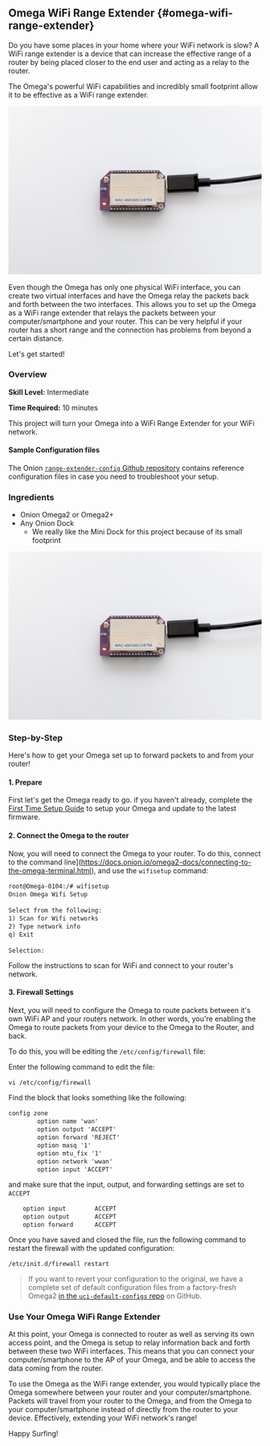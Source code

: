 ## Omega WiFi Range Extender {#omega-wifi-range-extender}

Do you have some places in your home where your WiFi network is slow? A WiFi range extender is a device that can increase the effective range of a router by being placed closer to the end user and acting as a relay to the router.

The Omega's powerful WiFi capabilities and incredibly small footprint allow it to be effective as a WiFi range extender.


![range extender setup](./img/wifi-range-extender-setup.jpg)

<!-- TODO: future: illustration of this system -->

Even though the Omega has only one physical WiFi interface, you can create two virtual interfaces and have the Omega relay the packets back and forth between the two interfaces. This allows you to set up the Omega as a WiFi range extender that relays the packets between your computer/smartphone and your router. This can be very helpful if your router has a short range and the connection has problems from beyond a certain distance.

Let's get started!


### Overview

**Skill Level:** Intermediate

**Time Required:** 10 minutes

This project will turn your Omega into a WiFi Range Extender for your WiFi network.

#### Sample Configuration files

The Onion [`range-extender-config` Github repository](https://github.com/OnionIoT/range-extender-config) contains reference configuration files in case you need to troubleshoot your setup.


### Ingredients

* Onion Omega2 or Omega2+
* Any Onion Dock
	* We really like the Mini Dock for this project because of its small footprint

![ingredients](./img/wifi-range-extender-setup.jpg)

### Step-by-Step

Here's how to get your Omega set up to forward packets to and from your router!

#### 1. Prepare

First let's get the Omega ready to go. if you haven't already, complete the [First Time Setup Guide](https://docs.onion.io/omega2-docs/first-time-setup.html) to setup your Omega and update to the latest firmware.

#### 2. Connect the Omega to the router

Now, you will need to connect the Omega to your router. To do this, connect to the command line](https://docs.onion.io/omega2-docs/connecting-to-the-omega-terminal.html), and use the `wifisetup` command:

```
root@Omega-0104:/# wifisetup
Onion Omega Wifi Setup

Select from the following:
1) Scan for Wifi networks
2) Type network info
q) Exit

Selection:
```

Follow the instructions to scan for WiFi and connect to your router's network.

<!-- section on making sure the firewall forwards STA->AP -->
#### 3. Firewall Settings

Next, you will need to configure the Omega to route packets between it's own WiFi AP and your routers network. In other words, you're enabling the Omega to route packets from your device to the Omega to the Router, and back.

To do this, you will be editing the `/etc/config/firewall` file:

Enter the following command to edit the file:
```
vi /etc/config/firewall
```

Find the block that looks something like the following:

```
config zone
        option name 'wan'
        option output 'ACCEPT'
        option forward 'REJECT'
        option masq '1'
        option mtu_fix '1'
        option network 'wwan'
        option input 'ACCEPT'
```

and make sure that the input, output, and forwarding settings are set to `ACCEPT`

```
    option input        ACCEPT
    option output       ACCEPT
    option forward      ACCEPT
```


Once you have saved and closed the file, run the following command to restart the firewall with the updated configuration:

```
/etc/init.d/firewall restart
```

>If you want to revert your configuration to the original, we have a complete set of default configuration files from a factory-fresh Omega2 [in the `uci-default-configs` repo](https://github.com/OnionIoT/uci-default-configs) on GitHub.

### Use Your Omega WiFi Range Extender

At this point, your Omega is connected to router as well as serving its own access point, and the Omega is setup to relay information back and forth between these two WiFi interfaces. This means that you can connect your computer/smartphone to the AP of your Omega, and be able to access the data coming from the router.

To use the Omega as the WiFi range extender, you would typically place the Omega somewhere between your router and your computer/smartphone. Packets will travel from your router to the Omega, and from the Omega to your computer/smartphone instead of directly from the router to your device. Effectively, extending your WiFi network's range!

Happy Surfing!

